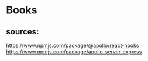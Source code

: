 # Books

## sources:

https://www.npmjs.com/package/@apollo/react-hooks </br>
https://www.npmjs.com/package/apollo-server-express </br>
